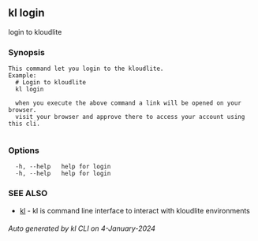 ## kl login

login to kloudlite

### Synopsis

```
This command let you login to the kloudlite.
Example:
  # Login to kloudlite
  kl login 

  when you execute the above command a link will be opened on your browser. 
  visit your browser and approve there to access your account using this cli.
	
```

### Options

```
  -h, --help   help for login
  -h, --help   help for login
```

### SEE ALSO

* [kl](kl.md)  - kl is command line interface to interact with kloudlite environments

###### Auto generated by kl CLI on 4-January-2024
